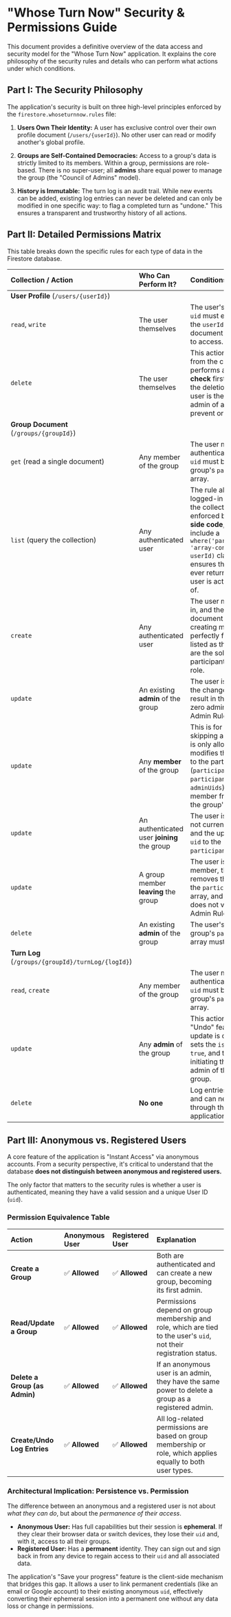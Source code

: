 # **"Whose Turn Now" Security & Permissions Guide**

This document provides a definitive overview of the data access and security model for the "Whose Turn Now" application. It explains the core philosophy of the security rules and details who can perform what actions under which conditions.

## **Part I: The Security Philosophy**

The application's security is built on three high-level principles enforced by the `firestore.whoseturnnow.rules` file:

1.  **Users Own Their Identity:** A user has exclusive control over their own profile document (`/users/{userId}`). No other user can read or modify another's global profile.

2.  **Groups are Self-Contained Democracies:** Access to a group's data is strictly limited to its members. Within a group, permissions are role-based. There is no super-user; all **admins** share equal power to manage the group (the "Council of Admins" model).

3.  **History is Immutable:** The turn log is an audit trail. While new events can be added, existing log entries can never be deleted and can only be modified in one specific way: to flag a completed turn as "undone." This ensures a transparent and trustworthy history of all actions.

## **Part II: Detailed Permissions Matrix**

This table breaks down the specific rules for each type of data in the Firestore database.

| Collection / Action | Who Can Perform It? | Conditions |
| :--- | :--- | :--- |
| **User Profile** (`/users/{userId}`) |
| `read`, `write` | The user themselves | The user's authenticated `uid` must exactly match the `userId` of the document they are trying to access. |
| `delete` | The user themselves | This action is initiated from the client. The client performs a **gatekeeper check** first: it will block the deletion request if the user is the last remaining admin of any group to prevent orphaning. |
| **Group Document** (`/groups/{groupId}`) |
| `get` (read a single document) | Any member of the group | The user must be authenticated, and their `uid` must be in the group's `participantUids` array. |
| `list` (query the collection) | Any authenticated user | The rule allows any logged-in user to query the collection. Security is enforced by the **client-side code**, which *must* include a `where('participantUids', 'array-contains', userId)` clause. This ensures the query only ever returns groups the user is actually a member of. |
| `create` | Any authenticated user | The user must be logged in, and the new group document they are creating must be perfectly formed: they are listed as the `ownerUid` and are the sole initial participant with the `admin` role. |
| `update` | An existing **admin** of the group | The user is an admin, and the change does not result in the group having zero admins (the "Last Admin Rule"). |
| `update` | Any **member** of the group | This is for taking or skipping a turn. The write is only allowed if it **only** modifies the fields related to the participant roster (`participants`, `turnOrder`, `participantUids`, `adminUids`), preventing a member from changing the group's name or icon. |
| `update` | An authenticated user **joining** the group | The user is logged in, is not currently a member, and the update adds their `uid` to the `participantUids` array. |
| `update` | A group member **leaving** the group | The user is currently a member, the update removes their `uid` from the `participantUids` array, and this action does not violate the "Last Admin Rule". |
| `delete` | An existing **admin** of the group | The user's role in the group's `participants` array must be `admin`. |
| **Turn Log** (`/groups/{groupId}/turnLog/{logId}`) |
| `read`, `create` | Any member of the group | The user must be authenticated, and their `uid` must be in the parent group's `participantUids` array. |
| `update` | Any **admin** of the group | This action is only for the "Undo" feature. The update is only allowed if it sets the `isUndone` flag to `true`, and the user initiating the action is an admin of the parent group. |
| `delete` | **No one** | Log entries are immutable and can never be deleted through the client application. |

## **Part III: Anonymous vs. Registered Users**

A core feature of the application is "Instant Access" via anonymous accounts. From a security perspective, it's critical to understand that the database **does not distinguish between anonymous and registered users.**

The only factor that matters to the security rules is whether a user is authenticated, meaning they have a valid session and a unique User ID (`uid`).

### Permission Equivalence Table

| Action | Anonymous User | Registered User | Explanation |
| :--- | :--- | :--- | :--- |
| **Create a Group** | ✅ **Allowed** | ✅ **Allowed** | Both are authenticated and can create a new group, becoming its first admin. |
| **Read/Update a Group** | ✅ **Allowed** | ✅ **Allowed** | Permissions depend on group membership and role, which are tied to the user's `uid`, not their registration status. |
| **Delete a Group (as Admin)** | ✅ **Allowed** | ✅ **Allowed** | If an anonymous user is an admin, they have the same power to delete a group as a registered admin. |
| **Create/Undo Log Entries** | ✅ **Allowed** | ✅ **Allowed** | All log-related permissions are based on group membership or role, which applies equally to both user types. |

### Architectural Implication: Persistence vs. Permission

The difference between an anonymous and a registered user is not about *what they can do*, but about the *permanence of their access*.

*   **Anonymous User:** Has full capabilities but their session is **ephemeral**. If they clear their browser data or switch devices, they lose their `uid` and, with it, access to all their groups.
*   **Registered User:** Has a **permanent** identity. They can sign out and sign back in from any device to regain access to their `uid` and all associated data.

The application's "Save your progress" feature is the client-side mechanism that bridges this gap. It allows a user to link permanent credentials (like an email or Google account) to their existing anonymous `uid`, effectively converting their ephemeral session into a permanent one without any data loss or change in permissions.